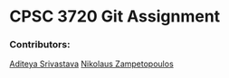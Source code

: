 # CPSC 3720 Git Assignment

### Contributors:

[Aditeya Srivastava](https://github.com/aditeyaS)
[Nikolaus Zampetopoulos](https://github.com/nzampet)